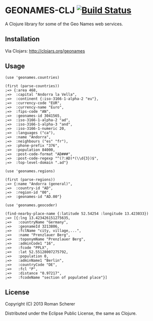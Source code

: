 # GEONAMES-CLJ [![Build Status](https://travis-ci.org/r0man/geonames-clj.png)](https://travis-ci.org/r0man/geonames-clj)

A Clojure library for some of the Geo Names web services.

## Installation

Via Clojars: http://clojars.org/geonames

## Usage

    (use 'geonames.countries)

    (first (parse-countries))
    ;=> {:area 468,
    ;=>  :capital "Andorra la Vella",
    ;=>  :continent {:iso-3166-1-alpha-2 "eu"},
    ;=>  :currency-code "EUR",
    ;=>  :currency-name "Euro",
    ;=>  :fips-code "AN",
    ;=>  :geonames-id 3041565,
    ;=>  :iso-3166-1-alpha-2 "ad",
    ;=>  :iso-3166-1-alpha-3 "and",
    ;=>  :iso-3166-1-numeric 20,
    ;=>  :languages ("ca"),
    ;=>  :name "Andorra",
    ;=>  :neighbours ("es" "fr"),
    ;=>  :phone-prefix "376",
    ;=>  :population 84000,
    ;=>  :post-code-format "AD###",
    ;=>  :post-code-regexp "^(?:AD)*(\\d{3})$",
    ;=>  :top-level-domain ".ad"}

    (use 'geonames.regions)

    (first (parse-regions))
    ;=> {:name "Andorra (general)",
    ;=>  :country-id "AD",
    ;=>  :region-id "00",
    ;=>  :geonames-id "AD.00"}

    (use 'geonames.geocoder)

    (find-nearby-place-name {:latitude 52.54254 :longitude 13.423033})
    ;=> [{:lng 13.423426151275635,
    ;=>   :countryName "Germany",
    ;=>   :geonameId 3213806,
    ;=>   :fclName "city, village,...",
    ;=>   :name "Prenzlauer Berg",
    ;=>   :toponymName "Prenzlauer Berg",
    ;=>   :adminCode1 "16",
    ;=>   :fcode "PPLX",
    ;=>   :lat 52.55128007275792,
    ;=>   :population 0,
    ;=>   :adminName1 "Berlin",
    ;=>   :countryCode "DE",
    ;=>   :fcl "P",
    ;=>   :distance "0.97217",
    ;=>   :fcodeName "section of populated place"}]

## License

Copyright (C) 2013 Roman Scherer

Distributed under the Eclipse Public License, the same as Clojure.
